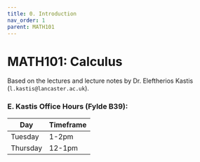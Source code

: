 ```yaml
---
title: 0. Introduction
nav_order: 1
parent: MATH101
---
```

# MATH101: Calculus

Based on the lectures and lecture notes by Dr. Eleftherios Kastis (`l.kastis@lancaster.ac.uk`).
### E. Kastis Office Hours (Fylde B39):

| Day      | Timeframe |
| -------- | --------- |
| Tuesday  | 1-2pm     |
| Thursday | 12-1pm    |
